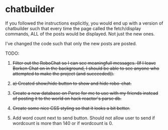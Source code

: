 # chatbuilder

If you followed the instructions explicitly, you would end up with a version of chatbuilder such that 
every time the page called the fetch/display commands, ALL of the posts would be displayed. Not just
the new ones.

I've changed the code such that only the new posts are posted.

TODO: 

1. ~~Filter out the RoboChat so I can see meaningfull messages. (If I leave Borken Chat on in the background,
I should be able to see anyone who attempted to make the project (and succeeded)).~~
1. ~~a) Created show/hide button to show and hide robo-chat.~~

2. ~~Create a new database on Parse for me to use with my friends instead of posting it to the world on
hack reactor's parse db.~~

3. ~~Create some nice CSS styling so that it looks a bit better.~~
4. Add word count next to send button. Should not allow user to send if wordcount is more than 140 or if wordcount is 0.

